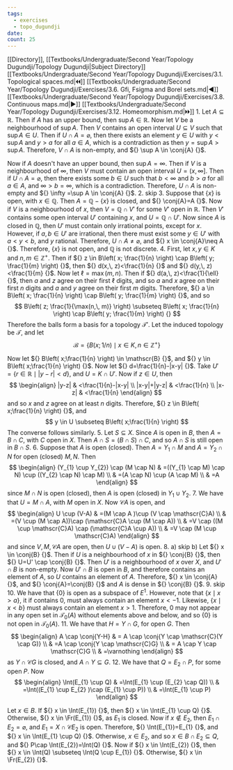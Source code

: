 ```yaml
---
tags:
  - exercises
  - topo_dugundji
date: 
count: 25
---
```

[[Directory]], [[Textbooks/Undergraduate/Second Year/Topology Dugundji/Topology Dugundji|Subject Directory]]
[[Textbooks/Undergraduate/Second Year/Topology Dugundji/Exercises/3.1. Topological spaces.md|🞀🞀]] [[Textbooks/Undergraduate/Second Year/Topology Dugundji/Exercises/3.6. Gfi, Fsigma and Borel sets.md|◀]] [[Textbooks/Undergraduate/Second Year/Topology Dugundji/Exercises/3.8. Continuous maps.md|▶]] [[Textbooks/Undergraduate/Second Year/Topology Dugundji/Exercises/3.12. Homeomorphism.md|🞂🞂]]
1. 
Let ${} A \subseteq \mathbb{R} {}$. Then if $A$ has an upper bound, then ${} \sup A \in \mathbb{R} {}$. Now let $V$ be a neighbourhood of $\sup A {}$. Then $V {}$ contains an open interval ${} U \subseteq V {}$ such that ${} \sup A \in U {}$. Then if ${} U \cap A=\varnothing  {}$, then there exists an element ${} y \in U {}$ with ${} y<\sup A {}$ and $y>a {}$ for all ${} a \in A {}$, which is a contradiction as then ${} y=\sup A>\sup A {}$. Therefore, ${} V\cap A {}$ is non-empty, and ${} \sup A \in \conj{A} {}$. 

Now if $A$ doesn't have an upper bound, then ${} \sup A=\infty  {}$. Then if $V {}$ is a neighbourhood of ${} \infty  {}$, then $V {}$ must contain an open interval ${} U=\left( x,\, \infty  \right] {}$. Then if ${} U \cap  A=\varnothing  {}$, then there exists some ${} b \in U {}$ such that ${} b <\infty  {}$ and $b>a {}$ for all ${} a \in A {}$, and ${} \infty >b=\infty  {}$, which is a contradiction. Therefore, ${} U \cap A {}$ is non-empty and ${} \infty =\sup A \in \conj{A} {}$.
2. skip
3. 
Suppose that ${} \{ x \} {}$ is open, with ${} x \in \mathbb{Q} {}$. Then ${} A=\mathbb{Q} - \{ x \} {}$ is closed, and ${} \conj{A}=A {}$. Now if ${} V$ is a neighbourhood of $x$, then ${} V=\mathbb{Q} \cap  V' {}$ for some ${} V' {}$ open in $\mathbb{R}$. Then $V' {}$ contains some open interval ${} U' {}$ containing ${} x$, and ${} U=\mathbb{Q} \cap U' {}$. Now since $A$ is closed in ${} \mathbb{Q} {}$, then ${} U' {}$ must contain only irrational points, except for $x$. However, if ${} a,\, b \in U' {}$ are irrational, then there must exist some ${} y \in U' {}$ with ${} a<y<b {}$, and ${} y {}$ rational. Therefore, ${} U \cap A\neq \varnothing  {}$, and ${} x \in \conj{A}\neq A {}$. Therefore, ${} \{ x \} {}$ is not open, and ${} \mathbb{Q} {}$ is not discrete.
4. 
First, let ${} x,\, y \in K {}$ and ${} n,\, m \in \mathbb{Z}^{+} {}$. Then if ${} z \in B\left( x; \frac{1}{n}  \right) \cap B\left( y; \frac{1}{m}  \right) {}$, then ${} d(x,\, z)<\frac{1}{n} {}$ and ${} d(y,\, z)<\frac{1}{m} {}$. Now let ${} \ell=\max(m,\, n) {}$. Then if ${} d(a,\, z)<\frac{1}{\ell} {}$, then $a$ and $z$ agree on their first $\ell$ digits, and so $a$ and $x$ agree on their first $n$ digits and ${} a {}$ and $y {}$ agree on their first $m {}$ digits. Therefore, ${} a \in B\left( x; \frac{1}{n}  \right) \cap B\left( y; \frac{1}{m}  \right)  {}$, and so
$$
B\left( z; \frac{1}{\max(n,\, m)} \right) \subseteq  B\left( x; \frac{1}{n}  \right) \cap B\left( y; \frac{1}{m}  \right) {}
$$
Therefore the balls form a basis for a topology ${} \mathcal{T}' {}$. Let the induced topology be $\mathcal{T} {}$, and let
$$
\mathscr{B}=\{ B(x;1/n) \mid  x \in K,\, n \in \mathbb{Z}^{+} \}
$$

Now let ${} B\left( x;\frac{1}{n} \right) \in \mathscr{B} {}$, and ${} y \in B\left( x;\frac{1}{n} \right) {}$. Now let ${} d=\frac{1}{n}-|x-y| {}$. Take ${} U'=\{ r \in \mathbb{R}\mid |y- r|<d \} {}$, and ${} U=K \cap  U' {}$. Now if ${} z \in U {}$, then
$$
\begin{align}
 |y-z| & <\frac{1}{n}-|x-y|   \\
|x-y|+|y-z|  & <\frac{1}{n} \\
|x-z|  & <\frac{1}{n}
 \end{align}
$$
and so $x {}$ and $z {}$ agree on at least $n$ digits. Therefore, ${} z \in B\left( x;\frac{1}{n} \right) {}$, and 
$$
y \in U \subseteq B\left( x;\frac{1}{n} \right)
$$
The converse follows similarly. 
5. 
Let ${} S \subseteq X {}$. Since $A$ is open in $B$, then ${} A=B \cap C {}$, with $C$ open in $X$. Then ${} A \cap S=(B \cap S) \cap  C {}$, and so ${} A \cap  S {}$ is still open in ${} B \cap  S {}$.
6. 
Suppose that $A {}$ is open (closed). Then ${} A=Y_{1} \cap M {}$ and ${} A=Y_{2} \cap N {}$ for open (closed) ${} M,\, N {}$. Then 
$$
\begin{align}
(Y_{1} \cup  Y_{2}) \cap (M \cap  N) & =((Y_{1} \cap  M) \cap  N) \cup ((Y_{2} \cap  N) \cap  M) \\
 & =(A \cap  N)  \cup (A \cap  M) \\
 & =A
\end{align}
$$
since ${} M \cap N {}$ is open (closed), then ${} A {}$ is open (closed) in ${} Y_{1} \cup  Y_{2} {}$. 
7. 
We have that ${} U=M \cap A {}$, with $M$ open in ${} X {}$. Now $\mathscr{C}A$ is open, and
$$
\begin{align}
U \cup (V-A) & =(M \cap  A )\cup (V \cap  \mathscr{C}A) \\
 & =(V \cup (M \cap  A))\cap  (\mathscr{C}A \cup (M \cap A)) \\
 & =V \cap ((M \cup \mathscr{C}A) \cap (\mathscr{C}A \cup A)) \\
 & =V \cap (M \cup \mathscr{C}A)
\end{align}
$$
and since ${} V,\, M,\, \mathscr{C}A {}$ are open, then ${} U \cup (V-A) {}$ is open. 
8. a) skip
b) 
Let ${} x \in \conj{B} {}$. Then if $U {}$ is a neighbourhood of $x$ in ${} \conj{B} {}$, then ${} U=U' \cap \conj{B} {}$. Then ${} U' {}$ is a neighbourhood of $x$ over $X {}$, and ${} U' \cap  B {}$ is non-empty. Now ${} U' \cap B {}$ is open in $B$, and therefore contains an element of $A$, so $U$ contains an element of $A$. Therefore, ${} x \in \conj{A} {}$, and ${} \conj{A}=\conj{B} {}$ and $A$ is dense in ${} \conj{B} {}$.
9. skip
10. 
We have that ${} \{ 0 \} {}$ is open as a subspace of ${} E^{1}$. However, note that ${} \{ x\mid x>a \} {}$, it if contains $0$, must always contain an element $x<-1 {}$. Likewise, ${} \{ x \mid  x<b \} {}$ must always contain an element $x>1 {}$. Therefore, $0$ may not appear in any open set in ${} \mathcal{T}_{0}(A) {}$ without elements above and below, and so ${} \{ 0 \} {}$ is not open in ${} \mathcal{T}_{0}(A)$.
11. 
We have that ${} H=Y \cap G {}$, for open $G$. Then
$$
\begin{align}
 A \cap  \conj{Y-H}  & = A \cap  \conj{Y \cap  \mathscr{C}(Y \cap  G)} \\
 & =A \cap  \conj{Y \cap  \mathscr{C}G} \\
 & = A \cap  Y \cap  \mathscr{C}G \\
 & =\varnothing 
 \end{align}
$$
as ${} Y \cap  \mathscr{C}G {}$ is closed, and ${} A \cap  Y \subseteq G {}$.
12. 
We have that ${} Q=E_{2} \cap  P {}$, for some open $P$. Now 
$$
\begin{align}
 \Int(E_{1} \cup Q)  & =\Int(E_{1} \cup (E_{2} \cap  Q)) \\
 & =\Int((E_{1} \cup E_{2} )\cap  (E_{1} \cup P))  \\
 & =\Int(E_{1} \cup P)
 \end{align}
$$


Let ${} x \in B {}$. If ${} x \in \Int(E_{1}) {}$, then ${} x \in \Int(E_{1} \cup Q) {}$. Otherwise, ${} x \in \Fr(E_{1}) {}$, as $E_{1}$ is closed. Now if ${} x \notin E_{2} {}$, then ${} E_{1} \cap  E_{2}=\varnothing  {}$, and ${} E_{1}=X \cap  \mathscr{C}E_{2} {}$ is open. Therefore, ${} \Int(E_{1})=E_{1} {}$, and ${} x \in \Int(E_{1} \cup Q) {}$. Otherwise, ${} x \in E_{2} {}$, and so ${} x \in B \cap  E_{2} \subseteq Q {}$, and ${} P\cap \Int(E_{2})=\Int(Q) {}$. Now if ${} x \in \Int(E_{2}) {}$, then ${} x \in \Int(Q) \subseteq \Int(Q \cup E_{1}) {}$. Otherwise, ${} x \in \Fr(E_{2}) {}$.